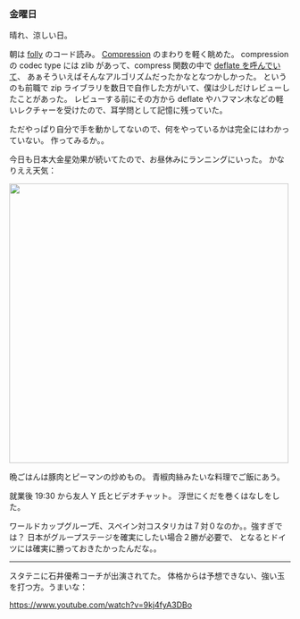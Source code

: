 ### 金曜日

晴れ、涼しい日。

朝は [folly](https://github.com/facebook/folly) のコード読み。
[Compression](https://github.com/facebook/folly/blob/main/folly/compression/Compression.cpp) のまわりを軽く眺めた。
compression の codec type には zlib があって、compress 関数の中で [deflate を呼んでいて](https://github.com/facebook/folly/blob/main/folly/compression/Zlib.cpp#L355)、
あぁそういえばそんなアルゴリズムだったかなとなつかしかった。
というのも前職で zip ライブラリを数日で自作した方がいて、僕は少しだけレビューしたことがあった。
レビューする前にその方から deflate やハフマン木などの軽いレクチャーを受けたので、耳学問として記憶に残っていた。

ただやっぱり自分で手を動かしてないので、何をやっているかは完全にはわかっていない。
作ってみるか。。

今日も日本大金星効果が続いてたので、お昼休みにランニングにいった。
かなりええ天気：

<img src="https://i.imgur.com/llwHnSt.jpg" width="500">

晩ごはんは豚肉とピーマンの炒めもの。
青椒肉絲みたいな料理でご飯にあう。

就業後 19:30 から友人 Y 氏とビデオチャット。
浮世にくだを巻くはなしをした。

ワールドカップグループE、スペイン対コスタリカは７対０なのか。。強すぎでは？
日本がグループステージを確実にしたい場合２勝が必要で、
となるとドイツには確実に勝っておきたかったんだな。。

---

スタテニに石井優希コーチが出演されてた。
体格からは予想できない、強い玉を打つ方。うまいな：

https://www.youtube.com/watch?v=9kj4fyA3DBo